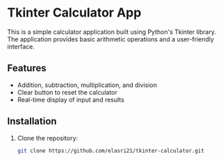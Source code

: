 # Tkinter Calculator App

This is a simple calculator application built using Python's Tkinter library. The application provides basic arithmetic operations and a user-friendly interface.

## Features

- Addition, subtraction, multiplication, and division
- Clear button to reset the calculator
- Real-time display of input and results

## Installation

1. Clone the repository:

   ```bash
   git clone https://github.com/elasri21/tkinter-calculator.git

